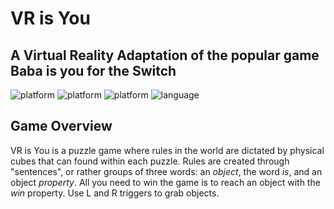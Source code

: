 # VR is You
## A Virtual Reality Adaptation of the popular game Baba is you for the Switch


<p align="left">
	<img src="https://img.shields.io/badge/platform-Unity-blueviolet?style=for-the-badge"
			 alt="platform">
  <img src="https://img.shields.io/badge/OS-Windows-0078d7?style=for-the-badge"
			 alt="platform">
  <img src="https://img.shields.io/badge/OS-Mac-red?style=for-the-badge"
			 alt="platform">
	<img src="https://img.shields.io/badge/language-Csharp-brightgreen?style=for-the-badge"
			 alt="language">
</p>



## Game Overview

VR is You is a puzzle game where rules in the world are dictated by physical cubes that can found within each puzzle. Rules are created through "sentences", or rather groups of three words: an *object*, the word *is*, and an object *property*. All you need to win the game is to reach an object with the *win* property. Use L and R triggers to grab objects. 

